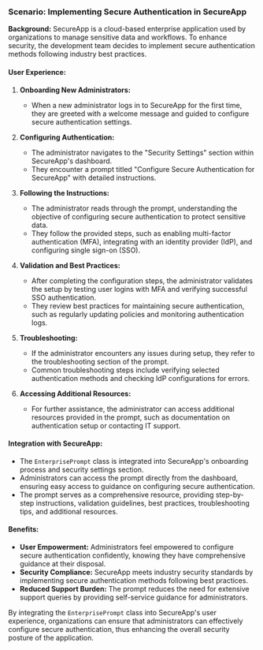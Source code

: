 <!-- enterprise_prompt.md -->
### Scenario: Implementing Secure Authentication in SecureApp

**Background:** SecureApp is a cloud-based enterprise application used by organizations to manage sensitive data and workflows. To enhance security, the development team decides to implement secure authentication methods following industry best practices.

#### User Experience:

1. **Onboarding New Administrators:**
   - When a new administrator logs in to SecureApp for the first time, they are greeted with a welcome message and guided to configure secure authentication settings.

2. **Configuring Authentication:**
   - The administrator navigates to the "Security Settings" section within SecureApp's dashboard.
   - They encounter a prompt titled "Configure Secure Authentication for SecureApp" with detailed instructions.

3. **Following the Instructions:**
   - The administrator reads through the prompt, understanding the objective of configuring secure authentication to protect sensitive data.
   - They follow the provided steps, such as enabling multi-factor authentication (MFA), integrating with an identity provider (IdP), and configuring single sign-on (SSO).

4. **Validation and Best Practices:**
   - After completing the configuration steps, the administrator validates the setup by testing user logins with MFA and verifying successful SSO authentication.
   - They review best practices for maintaining secure authentication, such as regularly updating policies and monitoring authentication logs.

5. **Troubleshooting:**
   - If the administrator encounters any issues during setup, they refer to the troubleshooting section of the prompt.
   - Common troubleshooting steps include verifying selected authentication methods and checking IdP configurations for errors.

6. **Accessing Additional Resources:**
   - For further assistance, the administrator can access additional resources provided in the prompt, such as documentation on authentication setup or contacting IT support.

#### Integration with SecureApp:

- The `EnterprisePrompt` class is integrated into SecureApp's onboarding process and security settings section.
- Administrators can access the prompt directly from the dashboard, ensuring easy access to guidance on configuring secure authentication.
- The prompt serves as a comprehensive resource, providing step-by-step instructions, validation guidelines, best practices, troubleshooting tips, and additional resources.

#### Benefits:

- **User Empowerment:** Administrators feel empowered to configure secure authentication confidently, knowing they have comprehensive guidance at their disposal.
- **Security Compliance:** SecureApp meets industry security standards by implementing secure authentication methods following best practices.
- **Reduced Support Burden:** The prompt reduces the need for extensive support queries by providing self-service guidance for administrators.

By integrating the `EnterprisePrompt` class into SecureApp's user experience, organizations can ensure that administrators can effectively configure secure authentication, thus enhancing the overall security posture of the application.
